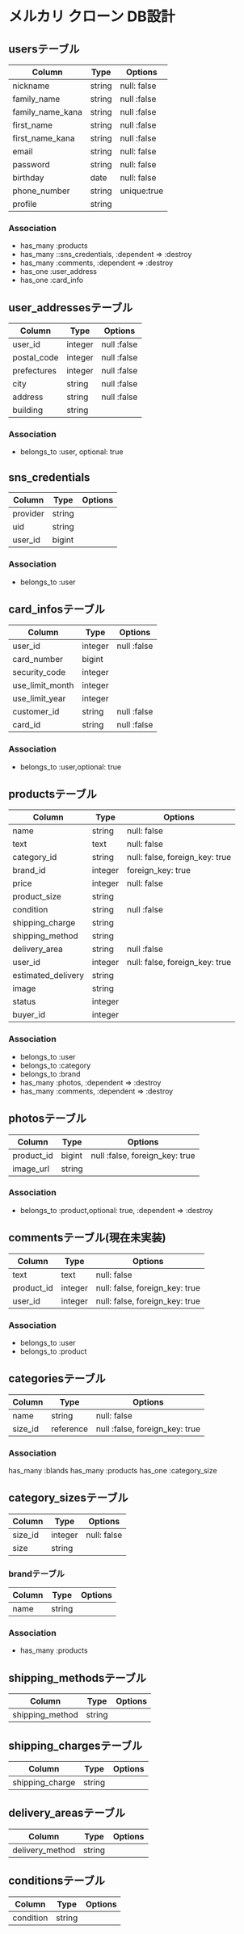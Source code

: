 # メルカリ クローン DB設計
## usersテーブル
|Column|Type|Options|
|------|----|-------|
|nickname|string|null: false|
|family_name|string|null :false|
|family_name_kana|string|null :false|
|first_name|string|null :false|
|first_name_kana|string|null :false|
|email|string|null: false|
|password|string|null: false|
|birthday|date|null: false|
|phone_number|string|unique:true|
|profile|string|

### Association
- has_many :products
- has_many ::sns_credentials, :dependent => :destroy
- has_many :comments, :dependent => :destroy
- has_one :user_address
- has_one :card_info

## user_addressesテーブル
|Column|Type|Options|
|------|----|-------|
|user_id|integer|null :false|
|postal_code|integer|null :false|
|prefectures|integer|null :false|
|city|string|null :false|
|address|string|null :false|
|building|string|

### Association
- belongs_to :user, optional: true

## sns_credentials
|Column|Type|Options|
|------|----|-------|
|provider|string|
|uid|string|
|user_id|bigint|

### Association
- belongs_to :user

## card_infosテーブル
|Column|Type|Options|
|------|----|-------|
|user_id|integer|null :false|
|card_number|bigint|
|security_code|integer|
|use_limit_month|integer|
|use_limit_year|integer|
|customer_id|string|null :false|
|card_id|string|null :false|

### Association
- belongs_to :user,optional: true

## productsテーブル
|Column|Type|Options|
|------|----|-------|
|name|string|null: false|
|text|text|null: false|
|category_id|string|null: false, foreign_key: true|
|brand_id|integer|foreign_key: true|
|price|integer|null: false|
|product_size|string|
|condition|string|null :false|
|shipping_charge|string|
|shipping_method|string|
|delivery_area|string|null :false|
|user_id|integer|null: false, foreign_key: true|
|estimated_delivery|string|
|image|string|
|status|integer|
|buyer_id|integer|

### Association
- belongs_to :user
- belongs_to :category
- belongs_to :brand
- has_many :photos, :dependent => :destroy
- has_many :comments, :dependent => :destroy

## photosテーブル
|Column|Type|Options|
|------|----|-------|
|product_id|bigint|null :false, foreign_key: true|
|image_url|string|

### Association
- belongs_to :product,optional: true, :dependent => :destroy

## commentsテーブル(現在未実装)
|Column|Type|Options|
|------|----|-------|
|text|text|null: false|
|product_id|integer|null: false, foreign_key: true|
|user_id|integer|null: false, foreign_key: true|
### Association
- belongs_to :user
- belongs_to :product

## categoriesテーブル
|Column|Type|Options|
|------|----|-------|
|name|string|null: false|
|size_id|reference|null :false, foreign_key: true|

### Association
has_many :blands
has_many :products
has_one :category_size

## category_sizesテーブル
|Column|Type|Options|
|------|----|-------|
|size_id|integer|null: false|
|size|string|

### brandテーブル
|Column|Type|Options|
|------|----|-------|
|name|string|

### Association
- has_many :products

## shipping_methodsテーブル
|Column|Type|Options|
|------|----|-------|
|shipping_method|string|

## shipping_chargesテーブル
|Column|Type|Options|
|------|----|-------|
|shipping_charge|string|

## delivery_areasテーブル
|Column|Type|Options|
|------|----|-------|
|delivery_method|string|

## conditionsテーブル
|Column|Type|Options|
|------|----|-------|
|condition|string|